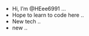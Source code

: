 - Hi, I’m @HEee6991 ...
- Hope to learn to code here ..
- New tech ..
- new ..

<!---
HEee6991/HEee6991 is a ✨ special ✨ repository because its `README.md` (this file) appears on your GitHub profile.
You can click the Preview link to take a look at your changes.
--->
